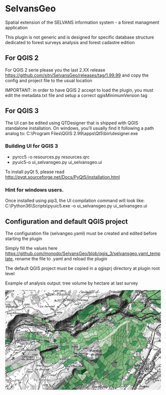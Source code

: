 # SelvansGeo
Spatial extension of the SELVANS information system - a forest managment application

This plugin is not generic and is designed for specific database structure dedicated
to forest surveys analysis and forest cadastre edition


## For QGIS 2

For QGIS 2 serie please you the last 2.XX release https://github.com/sitn/SelvansGeo/releases/tag/1.99.99 and copy the config and project file to the usual location

IMPORTANT: in order to have QGIS 2 accept to load the plugin, you must edit the metadata.txt file and setup a correct qgisMinimumVersion tag

## For QGIS 3

The UI can be edited using QTDesigner that is shipped with QGIS standalone installation.
On windows, you'll usually find it following a path analog to: C:\Program Files\QGIS 2.99\apps\Qt5\bin\designer.exe

### Building UI for QGIS 3

<ul>
  <li>pyrcc5 -o resources.py resources.qrc
  <li>pyuic5-o ui_selvansgeo.py ui_selvansgeo.ui
</ul>


To install pyQt 5, please read http://pyqt.sourceforge.net/Docs/PyQt5/installation.html

### Hint for windows users. 
Once installed using pip3, the UI compilation command will look like: 
C:\Python36\Scripts\pyuic5.exe -o ui_selvansgeo.py ui_selvansgeo.ui

## Configuration and default QGIS project

The configuration file (selvangeo.yaml) must be created and edited before starting the plugin

Simply fill the values here https://github.com/monodo/SelvansGeo/blob/qgis_3/selvansgeo.yaml_template,
rename the file to .yaml and reload the plugin

The default QGIS project must be copied in a qgisprj directory at plugin root level

Example of analysis output: tree volume by hectare at last survey

![Volume by hectare](/images/example.png?raw=true "Volume by hectare")
